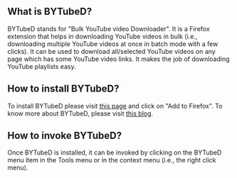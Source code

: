 ## What is BYTubeD?

BYTubeD stands for "Bulk YouTube video Downloader". It is a Firefox extension that helps in downloading YouTube videos in bulk (i.e., downloading multiple YouTube videos at once in batch mode with a few clicks). It can be used to download all/selected YouTube videos on any page which has some YouTube video links. It makes the job of downloading YouTube playlists easy.

## How to install BYTubeD?

To install BYTubeD please visit [this page](https://addons.mozilla.org/en-US/firefox/addon/bytubed/ "Add on page") and click on "Add to Firefox". To know more about BYTubeD, please visit [this blog](http://bytubed.blogspot.com/p/faq.html "BYTubeD Blog").

## How to invoke BYTubeD?

Once BYTubeD is installed, it can be invoked by clicking on the BYTubeD menu item in the Tools menu or in the context menu (i.e., the right click menu).
